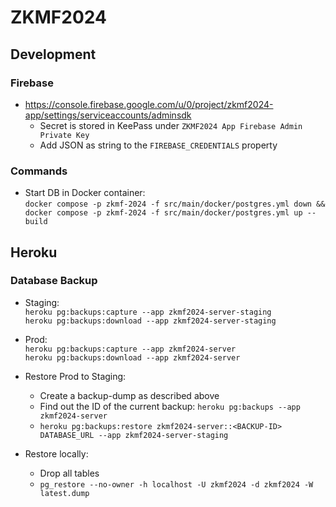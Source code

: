 # ZKMF2024

## Development

### Firebase

* https://console.firebase.google.com/u/0/project/zkmf2024-app/settings/serviceaccounts/adminsdk
    * Secret is stored in KeePass under `ZKMF2024 App Firebase Admin Private Key`
    * Add JSON as string to the `FIREBASE_CREDENTIALS` property

### Commands

* Start DB in Docker container:  
  `docker compose -p zkmf-2024 -f src/main/docker/postgres.yml down && docker compose -p zkmf-2024 -f src/main/docker/postgres.yml up --build`

## Heroku

### Database Backup

* Staging:  
  `heroku pg:backups:capture --app zkmf2024-server-staging`  
  `heroku pg:backups:download --app zkmf2024-server-staging`
* Prod:  
  `heroku pg:backups:capture --app zkmf2024-server`  
  `heroku pg:backups:download --app zkmf2024-server`

* Restore Prod to Staging:
    * Create a backup-dump as described above
    * Find out the ID of the current backup: `heroku pg:backups --app zkmf2024-server`
    * `heroku pg:backups:restore zkmf2024-server::<BACKUP-ID> DATABASE_URL --app zkmf2024-server-staging`

* Restore locally:
    * Drop all tables
    * `pg_restore --no-owner -h localhost -U zkmf2024 -d zkmf2024 -W latest.dump`
